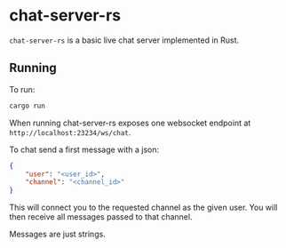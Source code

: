 # chat-server-rs

`chat-server-rs` is a basic live chat server implemented in Rust.

## Running

To run: 

```bash
cargo run
```

When running chat-server-rs exposes one websocket endpoint at `http://localhost:23234/ws/chat`.

To chat send a first message with a json: 

```json
{
    "user": "<user_id>",
    "channel": "<channel_id>"
}
```

This will connect you to the requested channel as the given user. You will then receive all messages passed to that channel.

Messages are just strings.
